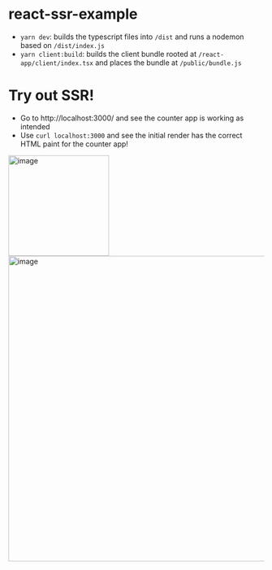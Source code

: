 # react-ssr-example

- `yarn dev`: builds the typescript files into `/dist` and runs a nodemon based on `/dist/index.js`
- `yarn client:build`: builds the client bundle rooted at `/react-app/client/index.tsx` and places the bundle at `/public/bundle.js`

# Try out SSR!
- Go to http://localhost:3000/ and see the counter app is working as intended
- Use `curl localhost:3000` and see the initial render has the correct HTML paint for the counter app!

<img width="198" alt="image" src="https://user-images.githubusercontent.com/32973745/195477219-7b655f4a-b8ae-470e-9a1a-30a4d534ea30.png">


<img width="601" alt="image" src="https://user-images.githubusercontent.com/32973745/195477186-520fee48-310d-4690-b168-3b8e406c16d7.png">

